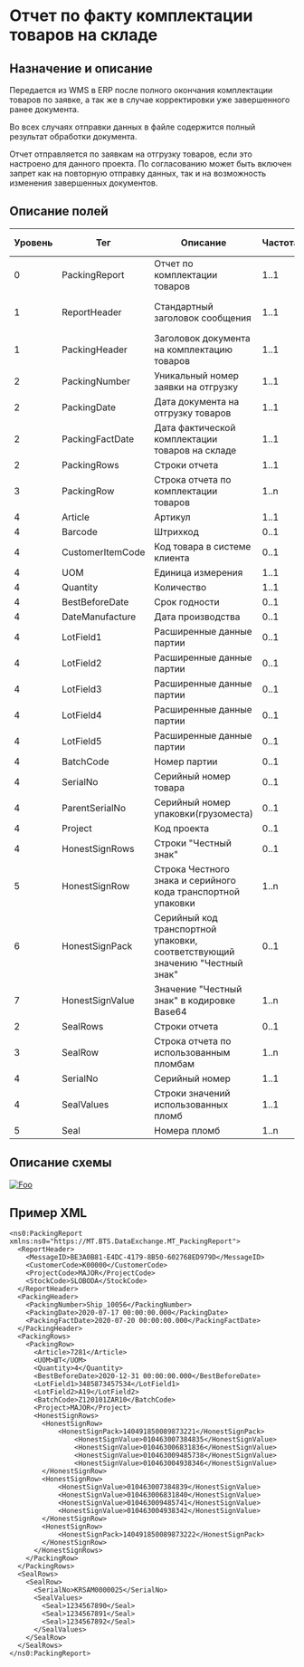 # Отчет по факту комплектации товаров на складе

## Назначение и описание
Передается из WMS в ERP после полного окончания комплектации товаров по заявке, а так же в случае корректировки уже завершенного ранее документа.

Во всех случаях отправки данных в файле содержится полный результат обработки документа.

Отчет отправляется по заявкам на отгрузку товаров, если это настроено для данного проекта. По согласованию может быть включен запрет как на повторную отправку данных, так и на возможность изменения завершенных документов.

## Описание полей

Уровень | Тег | Описание | Частота | Тип данных | Размер поля | Комментарий
--------|-----|----------|---------|------------|-------------|------------ 
0       | PackingReport   | Отчет по комплектации товаров                                               | 1..1    |            |             |                           
1       | ReportHeader    | Стандартный заголовок сообщения                                             | 1..1    |            |             | Общая структура сообщения 
1       | PackingHeader   | Заголовок документа на комплектацию товаров                                 | 1..1    |            |             |                           
2       | PackingNumber   | Уникальный номер заявки на отгрузку                                         | 1..1    | String     | 50          |                           
2       | PackingDate     | Дата документа на отгрузку товаров                                          | 1..1    | DateTime   |             |
2       | PackingFactDate | Дата фактической комплектации товаров на складе                             | 1..1    | DateTime   |             |
2       | PackingRows     | Строки отчета                                                               | 1..1    |            |             |                           
3       | PackingRow      | Строка отчета по комплектации товаров                                       | 1..n    |            |             |                           
4       | Article         | Артикул                                                                     | 1..1    | String     | 100         |
4       | Barcode         | Штрихкод                                                                    | 0..1    | String     | 100         |  
4       | CustomerItemCode| Код товара в системе клиента                                                | 0..1    | String     | 100         |  
4       | UOM             | Единица измерения                                                           | 1..1    | String     | 10          |                           
4       | Quantity        | Количество                                                                  | 1..1    | Decimal    |             |                           
4       | BestBeforeDate  | Срок годности                                                               | 0..1    | DateTime   |             |
4       | DateManufacture | Дата производства                                                           | 0..1    | DateTime   |             |
4       | LotField1       | Расширенные данные партии                                                   | 0..1    | String     | 100         |                           
4       | LotField2       | Расширенные данные партии                                                   | 0..1    | String     | 100         |                           
4       | LotField3       | Расширенные данные партии                                                   | 0..1    | String     | 100         |                           
4       | LotField4       | Расширенные данные партии                                                   | 0..1    | String     | 100         |                           
4       | LotField5       | Расширенные данные партии                                                   | 0..1    | String     | 100         |                           
4       | BatchCode       | Номер партии                                                                | 0..1    | String     | 100         |                           
4       | SerialNo        | Серийный номер товара                                                       | 0..1    | String     | 20          |
4       | ParentSerialNo  | Серийный номер упаковки(грузоместа)                                         | 0..1    | String     | 20          |  
4       | Project         | Код проекта                                                                 | 0..1    | String     | 20          |                           
4       | HonestSignRows  | Строки "Честный знак"                                                       | 0..1    |            |             |                           
5       | HonestSignRow   | Строка Честного знака и серийного кода транспортной упаковки                | 1..n    |            |             |                           
6       | HonestSignPack  | Серийный код транспортной упаковки, соответствующий значению "Честный знак" | 0..1    | String     | 20          |                           
7       | HonestSignValue | Значение "Честный знак" в кодировке Base64                                  | 1..n    | Base64     |             |                           
2       | SealRows | Строки отчета                                 					| 0..1    |            |             |             
3       | SealRow | Строка отчета по использованным пломбам                                  		| 1..n    |            |             |             
4       | SerialNo | Серийный номер                                   					| 1..1    | String     | 20          |             
4       | SealValues | Строки значений использованных пломб                                  		| 1..1    |            |             |             
5       | Seal | Номера пломб                                  						| 1..n    | String     | 20          |             


## Описание схемы
<a href="https://github.com/MajorTerminal/MTXML/blob/master/XSD/MT_PackingReport.xsd" rel="XSD">![Foo](https://user-images.githubusercontent.com/22858622/134012526-73d1b128-a2cd-4d14-8a13-10f81a57c04f.png)</a>

## Пример XML
```
<ns0:PackingReport xmlns:ns0="https://MT.BTS.DataExchange.MT_PackingReport">
  <ReportHeader>
    <MessageID>BE3A0B81-E4DC-4179-8B50-602768ED979D</MessageID>
    <CustomerCode>К00000</CustomerCode>
    <ProjectCode>MAJOR</ProjectCode>
    <StockCode>SLOBODA</StockCode>
  </ReportHeader>
  <PackingHeader>
    <PackingNumber>Ship_10056</PackingNumber>
    <PackingDate>2020-07-17 00:00:00.000</PackingDate>
    <PackingFactDate>2020-07-20 00:00:00.000</PackingFactDate>
  </PackingHeader>
  <PackingRows>
    <PackingRow>
      <Article>7281</Article>
      <UOM>ШТ</UOM>
      <Quantity>4</Quantity>
      <BestBeforeDate>2020-12-31 00:00:00.000</BestBeforeDate>
      <LotField1>3485873457534</LotField1>
      <LotField2>A19</LotField2>
      <BatchCode>Z120101ZAR10</BatchCode>
      <Project>MAJOR</Project>
      <HonestSignRows>
		<HonestSignRow>
			<HonestSignPack>140491850089873221</HonestSignPack>
        		<HonestSignValue>010463007384835</HonestSignValue>
        		<HonestSignValue>010463006831836</HonestSignValue>
        		<HonestSignValue>010463009485738</HonestSignValue>
        		<HonestSignValue>010463004938346</HonestSignValue>
		</HonestSignRow>
		<HonestSignRow>
        	<HonestSignValue>010463007384839</HonestSignValue>
        	<HonestSignValue>010463006831840</HonestSignValue>
        	<HonestSignValue>010463009485741</HonestSignValue>
        	<HonestSignValue>010463004938342</HonestSignValue>
		</HonestSignRow>
		<HonestSignRow>
			<HonestSignPack>140491850089873222</HonestSignPack>
		</HonestSignRow>
      </HonestSignRows>
    </PackingRow>
  </PackingRows>
  <SealRows>
    <SealRow>
      <SerialNo>KRSAM0000025</SerialNo>
      <SealValues>
        <Seal>1234567890</Seal>
        <Seal>1234567891</Seal>
        <Seal>1234567892</Seal>
      </SealValues>
    </SealRow>
  </SealRows>
</ns0:PackingReport>
```
